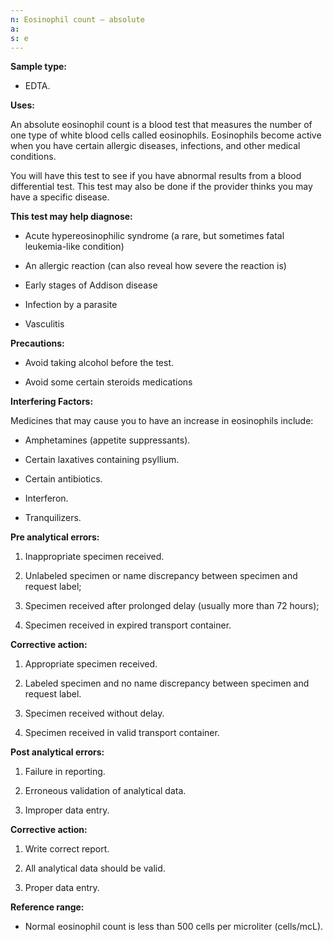 ```yaml
---
n: Eosinophil count – absolute
a: 
s: e
---
```



__Sample type:__

-	EDTA.

__Uses:__

An absolute eosinophil count is a blood test that measures the number of one type of white blood cells called eosinophils. Eosinophils become active when you have certain allergic diseases, infections, and other medical conditions.

You will have this test to see if you have abnormal results from a blood differential test. This test may also be done if the provider thinks you may have a specific disease.

__This test may help diagnose:__

-	Acute hypereosinophilic syndrome (a rare, but sometimes fatal leukemia-like condition)

-	An allergic reaction (can also reveal how severe the reaction is)

-	Early stages of Addison disease

-	Infection by a parasite

-	Vasculitis

__Precautions:__

-	Avoid taking alcohol before the test.

-	Avoid some certain steroids medications

__Interfering Factors:__

Medicines that may cause you to have an increase in eosinophils include:

-	Amphetamines (appetite suppressants).

-	Certain laxatives containing psyllium.

-	Certain antibiotics.

-	Interferon.

-	Tranquilizers.

__Pre analytical errors:__

1.	Inappropriate specimen received.

2.	Unlabeled specimen or name discrepancy between specimen and request label;

3.	Specimen received after prolonged delay (usually more than 72 hours); 

4.	Specimen received in expired transport container.

__Corrective action:__

1.	Appropriate specimen received.

2.	Labeled specimen and no name discrepancy between specimen and request label.

3.	Specimen received without delay.

4.	Specimen received in valid transport container.

__Post analytical errors:__

1.	Failure in reporting. 

2.	Erroneous validation of analytical data.

3.	Improper data entry.

__Corrective action:__

1.	Write correct report.

2.	All analytical data should be valid.

3.	Proper data entry.

__Reference range:__

-	Normal eosinophil count is less than 500 cells per microliter (cells/mcL).